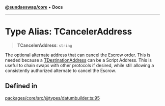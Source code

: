 [**@sundaeswap/core**](../../README.md) • **Docs**

***

# Type Alias: TCancelerAddress

> **TCancelerAddress**: `string`

The optional alternate address that can cancel the Escrow order. This is
needed because a [TDestinationAddress](TDestinationAddress.md) can be a Script Address. This
is useful to chain swaps with other protocols if desired, while still allowing
a consistently authorized alternate to cancel the Escrow.

## Defined in

[packages/core/src/@types/datumbuilder.ts:95](https://github.com/SundaeSwap-finance/sundae-sdk/blob/main/packages/core/src/@types/datumbuilder.ts#L95)
